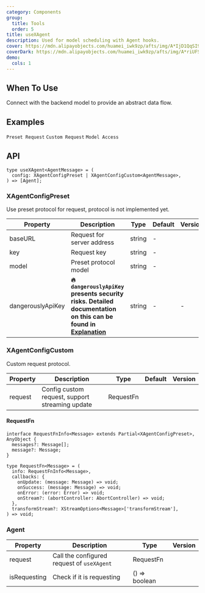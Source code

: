 ```yaml
---
category: Components
group:
  title: Tools
  order: 5
title: useXAgent
description: Used for model scheduling with Agent hooks.
cover: https://mdn.alipayobjects.com/huamei_iwk9zp/afts/img/A*IjD1QqSI99MAAAAAAAAAAAAADgCCAQ/original
coverDark: https://mdn.alipayobjects.com/huamei_iwk9zp/afts/img/A*riUFS51m3IUAAAAAAAAAAAAADgCCAQ/original
demo:
  cols: 1
---
```


## When To Use

Connect with the backend model to provide an abstract data flow.

## Examples

<!-- prettier-ignore -->
<code src="./demo/preset.tsx">Preset Request</code>
<code src="./demo/custom.tsx">Custom Request</code>
<code src="./demo/model.tsx">Model Access</code>

## API

```tsx | pure
type useXAgent<AgentMessage> = (
  config: XAgentConfigPreset | XAgentConfigCustom<AgentMessage>,
) => [Agent];
```

### XAgentConfigPreset

Use preset protocol for request, protocol is not implemented yet.

| Property | Description | Type | Default | Version |
| --- | --- | --- | --- | --- |
| baseURL | Request for server address | string | - |  |
| key | Request key | string | - |  |
| model | Preset protocol model | string | - |  |
| dangerouslyApiKey | **🔥 `dangerouslyApiKey` presents security risks. Detailed documentation on this can be found in [Explanation](/docs/react/dangerously-api-key)** | string | - | - |

### XAgentConfigCustom

Custom request protocol.

| Property | Description                                     | Type      | Default | Version |
| -------- | ----------------------------------------------- | --------- | ------- | ------- |
| request  | Config custom request, support streaming update | RequestFn |         |         |

#### RequestFn

```tsx | pure
interface RequestFnInfo<Message> extends Partial<XAgentConfigPreset>, AnyObject {
  messages?: Message[];
  message?: Message;
}

type RequestFn<Message> = (
  info: RequestFnInfo<Message>,
  callbacks: {
    onUpdate: (message: Message) => void;
    onSuccess: (message: Message) => void;
    onError: (error: Error) => void;
    onStream?: (abortController: AbortController) => void;
  },
  transformStream?: XStreamOptions<Message>['transformStream'],
) => void;
```

### Agent

| Property     | Description                                | Type          | Version |
| ------------ | ------------------------------------------ | ------------- | ------- |
| request      | Call the configured request of `useXAgent` | RequestFn     |         |
| isRequesting | Check if it is requesting                  | () => boolean |         |
